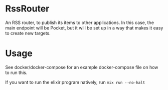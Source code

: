 # RssRouter

An RSS router, to publish its items to other applications.
In this case, the main endpoint will be Pocket, but it will be set up in a way that makes it easy to create new targets.

# Usage
See docker/docker-compose for an example docker-compose file on how to run this.

If you want to run the elixir program natively, run `mix run --no-halt`